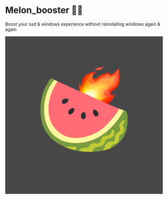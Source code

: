 # Melon_booster 🍉🔥
 Boost your ssd & windows experience without reinstalling windows again & again
<p align="center">
  <img src="https://github.com/watermelonvault/Melon_booster/blob/main/pics/Melon.jpg"/>
</p>


